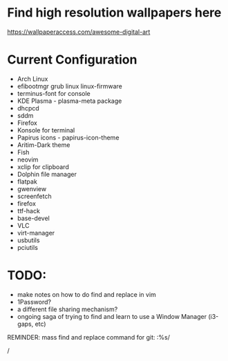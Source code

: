   # Find high resolution wallpapers here
  https://wallpaperaccess.com/awesome-digital-art

# Current Configuration
* Arch Linux
* efibootmgr grub linux linux-firmware
* terminus-font for console
* KDE Plasma - plasma-meta package
* dhcpcd
* sddm
* Firefox
* Konsole for terminal
* Papirus icons - papirus-icon-theme
* Aritim-Dark theme
* Fish
* neovim
* xclip for clipboard
* Dolphin file manager
* flatpak
* gwenview
* screenfetch
* firefox
* ttf-hack
* base-devel
* VLC
* virt-manager
* usbutils
* pciutils

# TODO:
* make notes on how to do find and replace in vim
* 1Password?
* a different file sharing mechanism?
* ongoing saga of trying to find and learn to use a Window Manager (i3-gaps, etc)

REMINDER: mass find and replace command for git:
:%s/<Search>/<Replace>

